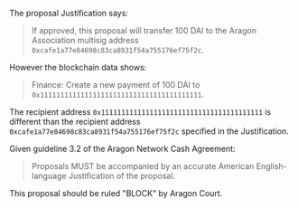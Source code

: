 The proposal Justification says:

> If approved, this proposal will transfer 100 DAI to the Aragon Association multisig address `0xcafe1a77e84698c83ca8931f54a755176ef75f2c`.

However the blockchain data shows:

> Finance: Create a new payment of 100 DAI to `0x1111111111111111111111111111111111111111`.

The recipient address `0x1111111111111111111111111111111111111111` is different than the recipient address `0xcafe1a77e84698c83ca8931f54a755176ef75f2c` specified in the Justification.

Given guideline 3.2 of the Aragon Network Cash Agreement:

> Proposals MUST be accompanied by an accurate American English-language Justification of the proposal.

This proposal should be ruled "BLOCK" by Aragon Court.

